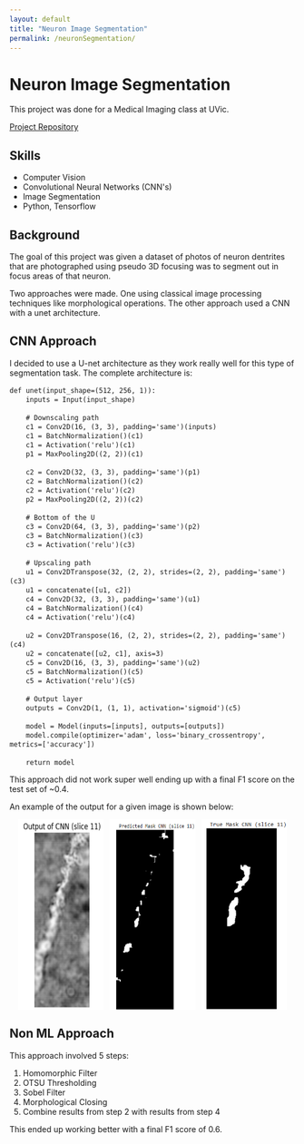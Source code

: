 ```yaml
---
layout: default
title: "Neuron Image Segmentation"
permalink: /neuronSegmentation/
---
```


# Neuron Image Segmentation

This project was done for a Medical Imaging class at UVic. 

[Project Repository](https://github.com/aidanmacnichol/image_segmentation)

## Skills

- Computer Vision
- Convolutional Neural Networks (CNN's)
- Image Segmentation 
- Python, Tensorflow

## Background
The goal of this project was given a dataset of photos of neuron dentrites that are photographed using pseudo 3D focusing was to segment out in focus areas of that neuron. 

Two approaches were made. One using classical image processing techniques like morphological operations. The other approach used a CNN with a unet architecture. 

## CNN Approach
I decided to use a U-net architecture as they work really well for this type of segmentation task. The complete architecture is: 


    def unet(input_shape=(512, 256, 1)):
        inputs = Input(input_shape)

        # Downscaling path
        c1 = Conv2D(16, (3, 3), padding='same')(inputs)
        c1 = BatchNormalization()(c1)
        c1 = Activation('relu')(c1)
        p1 = MaxPooling2D((2, 2))(c1)

        c2 = Conv2D(32, (3, 3), padding='same')(p1)
        c2 = BatchNormalization()(c2)
        c2 = Activation('relu')(c2)
        p2 = MaxPooling2D((2, 2))(c2)

        # Bottom of the U
        c3 = Conv2D(64, (3, 3), padding='same')(p2)
        c3 = BatchNormalization()(c3)
        c3 = Activation('relu')(c3)

        # Upscaling path
        u1 = Conv2DTranspose(32, (2, 2), strides=(2, 2), padding='same')(c3)
        u1 = concatenate([u1, c2])
        c4 = Conv2D(32, (3, 3), padding='same')(u1)
        c4 = BatchNormalization()(c4)
        c4 = Activation('relu')(c4)

        u2 = Conv2DTranspose(16, (2, 2), strides=(2, 2), padding='same')(c4)
        u2 = concatenate([u2, c1], axis=3)
        c5 = Conv2D(16, (3, 3), padding='same')(u2)
        c5 = BatchNormalization()(c5)
        c5 = Activation('relu')(c5)

        # Output layer
        outputs = Conv2D(1, (1, 1), activation='sigmoid')(c5)

        model = Model(inputs=[inputs], outputs=[outputs])
        model.compile(optimizer='adam', loss='binary_crossentropy', metrics=['accuracy'])

        return model

This approach did not work super well ending up with a final F1 score on the test set of ~0.4.

An example of the output for a given image is shown below: 

<div style="display: flex; justify-content: center; gap: 10px;">
    <img src="/assets/images/dendrite.png" alt="Dendrite" style="width: 30%;">
    <img src="/assets/images/predMask.png" alt="Predicted Mask" style="width: 30%;">
    <img src="/assets/images/trueMask.png" alt="True Mask" style="width: 30%;">
</div>

## Non ML Approach 

This approach involved 5 steps: 

1. Homomorphic Filter
2. OTSU Thresholding
3. Sobel Filter
4. Morphological Closing
5. Combine results from step 2 with results from step 4

This ended up working better with a final F1 score of 0.6. 